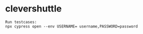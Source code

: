 # clevershuttle
```
Run testcases: 
npx cypress open --env USERNAME= username,PASSWORD=password

```